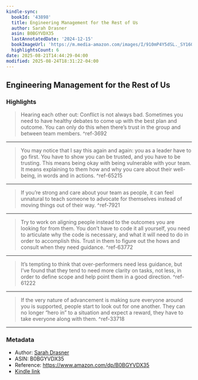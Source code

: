 ```yaml
---
kindle-sync:
  bookId: '43898'
  title: Engineering Management for the Rest of Us
  author: Sarah Drasner
  asin: B0BGYVDX35
  lastAnnotatedDate: '2024-12-15'
  bookImageUrl: 'https://m.media-amazon.com/images/I/910mP4Y5dSL._SY160.jpg'
  highlightsCount: 6
date: 2025-08-21T14:44:29-04:00
modified: 2025-08-24T18:31:22-04:00
---
```

## Engineering Management for the Rest of Us



### Highlights

>Hearing each other out: Conflict is not always bad. Sometimes you need to have healthy debates to come up with the best plan and outcome. You can only do this when there’s trust in the group and between team members. ^ref-3692

---

>You may notice that I say this again and again: you as a leader have to go first. You have to show you can be trusted, and you have to be trusting. This means being okay with being vulnerable with your team. It means explaining to them how and why you care about their well-being, in words and in actions. ^ref-65215

---

>If you’re strong and care about your team as people, it can feel unnatural to teach someone to advocate for themselves instead of moving things out of their way. ^ref-7921

---

>Try to work on aligning people instead to the outcomes you are looking for from them. You don’t have to code it all yourself, you need to articulate why the code is necessary, and what it will need to do in order to accomplish this. Trust in them to figure out the hows and consult when they need guidance. ^ref-63772

---

>It’s tempting to think that over-performers need less guidance, but I’ve found that they tend to need more clarity on tasks, not less, in order to define scope and help point them in a good direction. ^ref-61222

---

>If the very nature of advancement is making sure everyone around you is supported, people start to look out for one another. They can no longer “hero in” to a situation and expect a reward, they have to take everyone along with them. ^ref-33718

---

### Metadata
* Author: [Sarah Drasner](https://www.amazon.comundefined)
* ASIN: B0BGYVDX35
* Reference: <https://www.amazon.com/dp/B0BGYVDX35>
* [Kindle link](kindle://book?action=open&asin=B0BGYVDX35)
